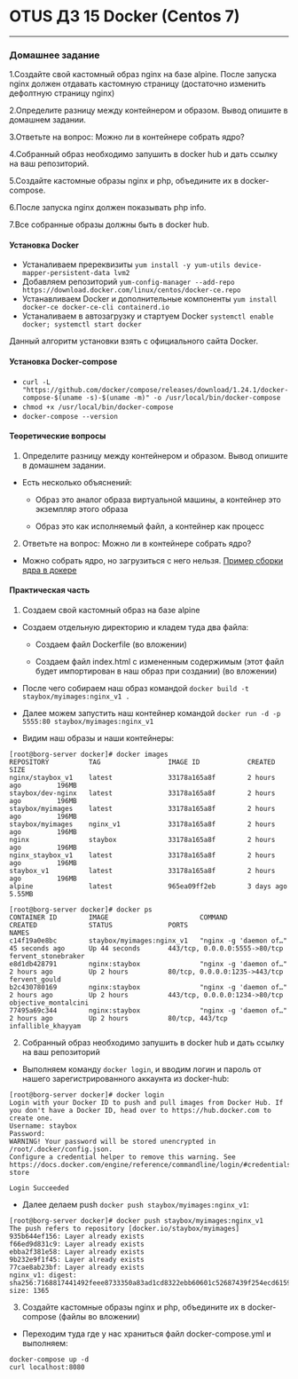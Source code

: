 # OTUS ДЗ 15 Docker  (Centos 7)
-----------------------------------------------------------------------
### Домашнее задание

1.Создайте свой кастомный образ nginx на базе alpine. После запуска nginx должен отдавать кастомную страницу (достаточно изменить дефолтную страницу nginx)

2.Определите разницу между контейнером и образом. Вывод опишите в домашнем задании.

3.Ответьте на вопрос: Можно ли в контейнере собрать ядро?

4.Собранный образ необходимо запушить в docker hub и дать ссылку на ваш репозиторий.

5.Создайте кастомные образы nginx и php, объедините их в docker-compose.

6.После запуска nginx должен показывать php info.

7.Все собранные образы должны быть в docker hub.

#### Установка Docker

- Устаналиваем пререквизиты ```yum install -y yum-utils device-mapper-persistent-data lvm2```
- Добавляем репозиторий ```yum-config-manager --add-repo https://download.docker.com/linux/centos/docker-ce.repo```
- Устанавливаем Docker и дополнительные компоненты ```yum install docker-ce docker-ce-cli containerd.io```
- Устаналиваем в автозагрузку и стартуем Docker ```systemctl enable docker; systemctl start docker```

Данный алгоритм установки взять с официального сайта Docker.

#### Установка Docker-compose

- ```curl -L "https://github.com/docker/compose/releases/download/1.24.1/docker-compose-$(uname -s)-$(uname -m)" -o /usr/local/bin/docker-compose```
- ```chmod +x /usr/local/bin/docker-compose```
- ```docker-compose --version```

#### Теоретические вопросы

1. Определите разницу между контейнером и образом. Вывод опишите в домашнем задании.

- Есть несколько объяснений:

  - Образ это аналог образа виртуальной машины, а контейнер это экземпляр этого образа

  - Образ это как исполняемый файл, а контейнер как процесс 

2. Ответьте на вопрос: Можно ли в контейнере собрать ядро?
- Можно собрать ядро, но загрузиться с него нельзя. [Пример сборки ядра в докере]


#### Практическая часть

1. Создаем свой кастомный образ на базе alpine

- Создаем отдельную директорию и кладем туда два файла:

  - Создаем файл Dockerfile (во вложении)

  - Создаем файл index.html с измененным содержимым (этот файл будет импортирован в наш образ при создании) (во вложении)

- После чего собираем наш образ командой ```docker build -t staybox/myimages:nginx_v1 .```

- Далее можем запустить наш контейнер командой ```docker run -d -p 5555:80 staybox/myimages:nginx_v1```

- Видим наш образы и наши контейнеры:
```
[root@borg-server docker]# docker images
REPOSITORY          TAG                 IMAGE ID            CREATED             SIZE
nginx/staybox_v1    latest              33178a165a8f        2 hours ago         196MB
staybox/dev-nginx   latest              33178a165a8f        2 hours ago         196MB
staybox/myimages    latest              33178a165a8f        2 hours ago         196MB
staybox/myimages    nginx_v1            33178a165a8f        2 hours ago         196MB
nginx               staybox             33178a165a8f        2 hours ago         196MB
nginx_staybox_v1    latest              33178a165a8f        2 hours ago         196MB
staybox_v1          latest              33178a165a8f        2 hours ago         196MB
alpine              latest              965ea09ff2eb        3 days ago          5.55MB
```
```
[root@borg-server docker]# docker ps
CONTAINER ID        IMAGE                       COMMAND                  CREATED             STATUS              PORTS                           NAMES
c14f19a0e8bc        staybox/myimages:nginx_v1   "nginx -g 'daemon of…"   45 seconds ago      Up 44 seconds       443/tcp, 0.0.0.0:5555->80/tcp   fervent_stonebraker
e8d1db428791        nginx:staybox               "nginx -g 'daemon of…"   2 hours ago         Up 2 hours          80/tcp, 0.0.0.0:1235->443/tcp   fervent_gould
b2c430780169        nginx:staybox               "nginx -g 'daemon of…"   2 hours ago         Up 2 hours          443/tcp, 0.0.0.0:1234->80/tcp   objective_montalcini
77495a69c344        nginx:staybox               "nginx -g 'daemon of…"   2 hours ago         Up 2 hours          80/tcp, 443/tcp                 infallible_khayyam
```

2. Собранный образ необходимо запушить в docker hub и дать ссылку на ваш репозиторий

- Выполняем команду ```docker login```, и вводим логин и пароль от нашего зарегистрированного аккаунта из docker-hub:
```
[root@borg-server docker]# docker login
Login with your Docker ID to push and pull images from Docker Hub. If you don't have a Docker ID, head over to https://hub.docker.com to create one.
Username: staybox
Password: 
WARNING! Your password will be stored unencrypted in /root/.docker/config.json.
Configure a credential helper to remove this warning. See
https://docs.docker.com/engine/reference/commandline/login/#credentials-store

Login Succeeded
```
- Далее делаем push ```docker push staybox/myimages:nginx_v1```:
```
[root@borg-server docker]# docker push staybox/myimages:nginx_v1
The push refers to repository [docker.io/staybox/myimages]
935b644ef156: Layer already exists 
f66ed9d831c9: Layer already exists 
ebba2f381e58: Layer already exists 
9b232e9f1f45: Layer already exists 
77cae8ab23bf: Layer already exists 
nginx_v1: digest: sha256:7168817441492feee8733350a83ad1cd8322ebb60601c52687439f254ecd6159 size: 1365
```

3. Создайте кастомные образы nginx и php, объедините их в docker-compose (файлы во вложении)

- Переходим туда где у нас храниться файл docker-compose.yml и выполняем:
```
docker-compose up -d
curl localhost:8080
```


[Пример сборки ядра в докере]:https://github.com/moul/docker-kernel-builder